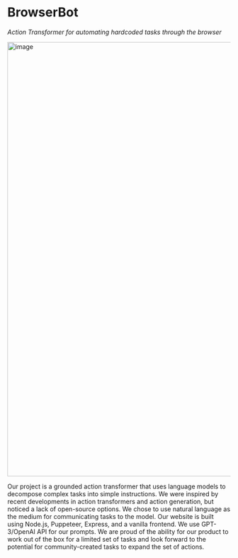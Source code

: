 # BrowserBot
*Action Transformer for automating hardcoded tasks through the browser*

<img width="979" alt="image" src="https://user-images.githubusercontent.com/10099203/213896823-c8cb287b-9eaf-4a64-8878-896b1313cf8e.png">

Our project is a grounded action transformer that uses language models to decompose complex tasks into simple instructions. We were inspired by recent developments in action transformers and action generation, but noticed a lack of open-source options. We chose to use natural language as the medium for communicating tasks to the model. Our website is built using Node.js, Puppeteer, Express, and a vanilla frontend. We use GPT-3/OpenAI API for our prompts. We are proud of the ability for our product to work out of the box for a limited set of tasks and look forward to the potential for community-created tasks to expand the set of actions.
